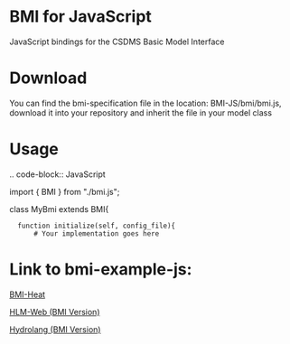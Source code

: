 # BMI for JavaScript
JavaScript bindings for the CSDMS Basic Model Interface

# Download
You can find the bmi-specification file in the location: BMI-JS/bmi/bmi.js, download it into your repository and inherit the file in your model class

# Usage
.. code-block:: JavaScript

  import { BMI } from "./bmi.js";


  class MyBmi extends BMI{

      function initialize(self, config_file){
          # Your implementation goes here


# Link to bmi-example-js:

[BMI-Heat](https://github.com/uihilab/bmi-example-js)

[HLM-Web (BMI Version)](https://github.com/uihilab/HLM-Web/tree/main/bmi-version)

[Hydrolang (BMI Version)]()
